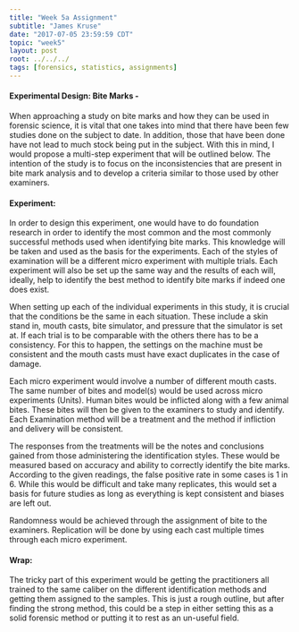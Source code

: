 ```yaml
---
title: "Week 5a Assignment"
subtitle: "James Kruse"
date: "2017-07-05 23:59:59 CDT"
topic: "week5"
layout: post
root: ../../../
tags: [forensics, statistics, assignments]
---
```


#### Experimental Design: Bite Marks -


   When approaching a study on bite marks and how they can be used in forensic science, it is vital that one takes into mind that there have been few studies done on the subject to date. In addition, those that have been done have not lead to much stock being put in the subject.  With this in mind, I would propose a multi-step experiment that will be outlined below. The intention of the study is to focus on the inconsistencies that are present in bite mark analysis and to develop a criteria similar to those used by other examiners.    

#### Experiment: 

   In order to design this experiment, one would have to do foundation research in order to identify the most common and the most commonly successful methods used when identifying bite marks. This knowledge will be taken and used as the basis for the experiments. Each of the styles of examination will be a different micro experiment with multiple trials. Each experiment will also be set up the same way and the results of each will, ideally, help to identify the best method to identify bite marks if indeed one does exist. 
 
   When setting up each of the individual experiments in this study, it is crucial that the conditions be the same in each situation. These include a skin stand in, mouth casts, bite simulator, and pressure that the simulator is set at. If each trial is to be comparable with the others there has to be a consistency. For this to happen, the settings on the machine must be consistent and the mouth casts must have exact duplicates in the case of damage. 

   Each micro experiment would involve a number of different mouth casts. The same number of bites and model(s) would be used across micro experiments (Units). Human bites would be inflicted along with a few animal bites. These bites will then be given to the examiners to study and identify. Each Examination method will be a treatment and the method if infliction and delivery will be consistent. 

   The responses from the treatments will be the notes and conclusions gained from those administering the identification styles. These would be measured based on accuracy and ability to correctly identify the bite marks. According to the given readings, the false positive rate in some cases is 1 in 6. While this would be difficult and take many replicates, this would set a basis for future studies as long as everything is kept consistent and biases are left out. 

   Randomness would be achieved through the assignment of bite to the examiners. Replication will be done by using each cast multiple times through each micro experiment. 

#### Wrap:
   The tricky part of this experiment would be getting the practitioners all trained to the same caliber on the different identification methods and getting them assigned to the samples. This is just a rough outline, but after finding the strong method, this could be a step in either setting this as a solid forensic method or putting it to rest as an un-useful field. 

